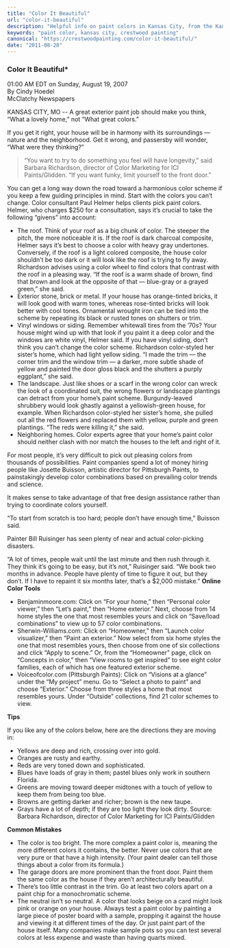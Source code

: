 ```yaml
---
title: "Color It Beautiful"
url: "color-it-beautiful"
description: "Helpful info on paint colors in Kansas City, from the Kansas City Star"
keywords: "paint color, kansas city, crestwood painting"
canonical: "https://crestwoodpainting.com/color-it-beautiful/"
date: "2011-08-28"
---
```


### Color It Beautiful*

01:00 AM EDT on Sunday, August 19, 2007\
By Cindy Hoedel\
McClatchy Newspapers

KANSAS CITY, MO -- A great exterior paint job should make you think, “What a lovely home,” not “What great colors.”

If you get it right, your house will be in harmony with its surroundings — nature and the neighborhood. Get it wrong, and passersby will wonder, “What were they thinking?”

> “You want to try to do something you feel will have longevity,” said Barbara Richardson, director of Color Marketing for ICI Paints/Glidden. “If you want funky, limit yourself to the front door.”

You can get a long way down the road toward a harmonious color scheme if you keep a few guiding principles in mind. Start with the colors you can’t change. Color consultant Paul Helmer helps clients pick paint colors. Helmer, who charges $250 for a consultation, says it’s crucial to take the following “givens” into account:

- The roof. Think of your roof as a big chunk of color. The steeper the pitch, the more noticeable it is. If the roof is dark charcoal composite, Helmer says it’s best to choose a color with heavy gray undertones. Conversely, if the roof is a light colored composite, the house color shouldn’t be too dark or it will look like the roof is trying to fly away.
    Richardson advises using a color wheel to find colors that contrast with the roof in a pleasing way. “If the roof is a warm shade of brown, find that brown and look at the opposite of that — blue-gray or a grayed green,” she said.
- Exterior stone, brick or metal. If your house has orange-tinted bricks, it will look good with warm tones, whereas rose-tinted bricks will look better with cool tones. Ornamental wrought iron can be tied into the scheme by repeating its black or rusted tones on shutters or trim.
- Vinyl windows or siding. Remember whitewall tires from the ’70s? Your house might wind up with that look if you paint it a deep color and the windows are white vinyl, Helmer said.
    If you have vinyl siding, don’t think you can’t change the color scheme. Richardson color-styled her sister’s home, which had light yellow siding.
    “I made the trim — the corner trim and the window trim — a darker, more subtle shade of yellow and painted the door gloss black and the shutters a purply eggplant,” she said.
- The landscape. Just like shoes or a scarf in the wrong color can wreck the look of a coordinated suit, the wrong flowers or landscape plantings can detract from your home’s paint scheme.
    Burgundy-leaved shrubbery would look ghastly against a yellowish-green house, for example. When Richardson color-styled her sister’s home, she pulled out all the red flowers and replaced them with yellow, purple and green plantings. “The reds were killing it,” she said.
- Neighboring homes. Color experts agree that your home’s paint color should neither clash with nor match the houses to the left and right of it.

For most people, it’s very difficult to pick out pleasing colors from thousands of possibilities. Paint companies spend a lot of money hiring people like Josette Buisson, artistic director for Pittsburgh Paints, to painstakingly develop color combinations based on prevailing color trends and science.

It makes sense to take advantage of that free design assistance rather than trying to coordinate colors yourself.

“To start from scratch is too hard; people don’t have enough time,” Buisson said.

Painter Bill Ruisinger has seen plenty of near and actual color-picking disasters.

“A lot of times, people wait until the last minute and then rush through it. They think it’s going to be easy, but it’s not,” Ruisinger said. “We book two months in advance. People have plenty of time to figure it out, but they don’t. If I have to repaint it six months later, that’s a $2,000 mistake.”
**Online Color Tools**

- Benjaminmoore.com: Click on “For your home,” then “Personal color viewer,” then “Let’s paint,” then “Home exterior.” Next, choose from 14 home styles the one that most resembles yours and click on “Save/load combinations” to view up to 57 color combinations.
- Sherwin-Williams.com: Click on “Homeowner,” then “Launch color visualizer,” then “Paint an exterior.” Now select from six home styles the one that most resembles yours, then choose from one of six collections and click “Apply to scene.” Or, from the “Homeowner” page, click on “Concepts in color,” then “View rooms to get inspired” to see eight color families, each of which has one featured exterior scheme.
- Voiceofcolor.com (Pittsburgh Paints): Click on “Visions at a glance” under the “My project” menu. Go to “Select a photo to paint” and choose “Exterior.” Choose from three styles a home that most resembles yours. Under “Outside” collections, find 21 color schemes to view.

**Tips**

If you like any of the colors below, here are the directions they are moving in:

- Yellows are deep and rich, crossing over into gold.
- Oranges are rusty and earthy.
- Reds are very toned down and sophisticated.
- Blues have loads of gray in them; pastel blues only work in southern Florida.
- Greens are moving toward deeper midtones with a touch of yellow to keep them from being too blue.
- Browns are getting darker and richer; brown is the new taupe.
- Grays have a lot of depth; if they are too light they look dirty.
    Source: Barbara Richardson, director of Color Marketing for ICI Paints/Glidden

**Common Mistakes**

- The color is too bright. The more complex a paint color is, meaning the more different colors it contains, the better. Never use colors that are very pure or that have a high intensity. (Your paint dealer can tell those things about a color from its formula.)
- The garage doors are more prominent than the front door. Paint them the same color as the house if they aren’t architecturally beautiful.
- There’s too little contrast in the trim. Go at least two colors apart on a paint chip for a monochromatic scheme.
- The neutral isn’t so neutral. A color that looks beige on a card might look pink or orange on your house. Always test a paint color by painting a large piece of poster board with a sample, propping it against the house and viewing it at different times of the day. Or just paint part of the house itself. Many companies make sample pots so you can test several colors at less expense and waste than having quarts mixed.
